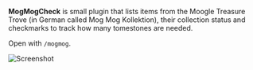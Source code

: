 **MogMogCheck** is small plugin that lists items from the Moogle Treasure Trove (in German called Mog Mog Kollektion), their collection status and checkmarks to track how many tomestones are needed.

Open with `/mogmog`.

![Screenshot](https://github.com/Haselnussbomber/MogMogCheck/assets/96642047/934c4032-9058-4b92-a170-2b8cd82c3302)
